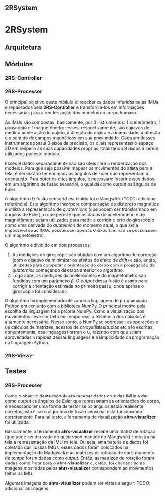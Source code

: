 ## 2RSystem

# 2RSystem

## Arquitetura

## Módulos

### 2RS-Controller

### 2RS-Processer
O principal objetivo deste módulo é: receber os dados inferidos pelas IMUs e repassados pela **2RS-Controller** e transformá-los em informações necessárias para a renderização dos modelos do corpo humano.

As IMUs são compostas, basicamente, por $3$ instrumentos: $1$ acelerômetro, $1$ giroscópio e $1$ magnetômetro; esses, respectivamente, são capazes de: medir a aceleração do objeto, d direção do objeto e a intensidade, a direção e o sentido de campos magnéticos em sua proximidade. Cada um desses instrumentos possui $3$ eixos de precisão, os quais representam o espaço $3D$ em respeito às suas capacidades próprias, totalizando $9$ dados a serem utilizados por este módulo.

Esses $9$ dados separadamente não são úteis para a renderização dos modelos. Para que seja possível mapear os movimentos do atleta para a tela, é necessário ter em mãos os ângulos de Euler que representam a orientação. Para obter os ditos ângulos, é necessário inserir esses dados em um algoritmo de fusão sensorial, o qual dá como _output_ os ângulos de Euler.

O algoritmo de fusão sensorial escolhido foi o Madgwick (TODO: adicionar referência). Este algoritmo incorpora compensação de distorção magnética e utiliza a representação de _quaternions_ (que podem ser transformado em ângulos de Euler), o que permite que os dados do acelerômetro e do magnetômetro sejam utilizados para medir e corrigir o erro do giroscópio como uma derivada do _quaternion_ do momento atual, o que seria impossível se as IMUs possuíssem apenas 6 eixos (i.e. não se possuíssem um magnetômetro).

O algoritmo é dividido em dois processos:
1. As medições do giroscópio são obtidas com um algoritmo de correção (com o objetivo de minimizar os efeitos do efeito de _drift_) e são, então, utilizadas para computar a orientação do corpo com a propagação do _quaternion_ começando da etapa anterior do algoritmo.
2. Logo após, as medições do acelerômetro e do magnetômetro são fundidas com um parâmetro $\beta$. O _output_ dessa fusão é usado para corrigir a orientação estimada no primeiro passo, onde apenas o giroscópio foi considerado.

O algoritmo foi implementado utilizando a linguagem de programação Python em conjunto com a biblioteca NumPy. O principal motivo pela escolha da linguagem foi a própria NumPy. Como a visualização dos movimentos deve ser feito em tempo real, a eficiência dos cálculos é altamente necessária. Nesse ponto, a NumPy se sobressai: as operações e os cálculos de matrizes, acessos de _arrays_/listas/tuplas etc são escritas, conjuntamente, nas linguages Fortran e C, fazendo com que sejam aproveitadas a rapidez dessas linguagens e a simplicidade da programação na linguagem Python.

### 2RS-Viewer

## Testes

### 2RS-Processer
Como o objetivo deste módulo era receber dados crus das IMUs e dar como _output_ os ângulos de Euler que representam as orientações do corpo, é necessário ter uma forma de testar se os ângulos estão realmente corretos; isto é, se o algoritmo de fusão sensorial está funcionando corretamente. Para tal teste, a ferramenta de visualização **ahrs-visualizer** foi utilizada.

Basicamente, a ferramenta **ahrs-visualizer** recebe uma matriz de rotação (que pode ser derivada do _quaternion_ mantido no Madgwick) e mostra na tela a representação da IMU na tela. Ou seja, uma bateria de dados foi coletada das nossas IMUs, esses dados foram colocados na implementação do Madgwick e as matrizes de rotação de cada momento de tempo foram dadas como _output_. Então, as matrizes de rotação foram dadas como _input_ para o **ahrs-visualizer** e, então, foi checado se as imagens mostradas pelos **ahrs-visualizer** correspondem ao movimentos feitos na IMU.

Algumas imagens do **ahrs-visualizer** podem ser vistas a seguir:
TODO: adicionar as imagens
